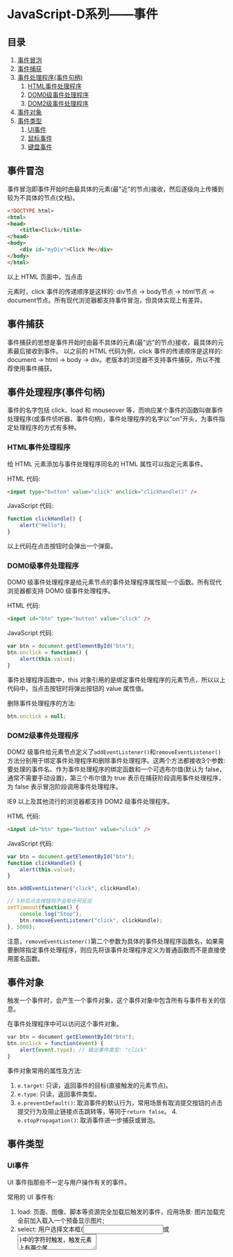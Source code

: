 
# JavaScript-D系列——事件 #

## 目录 ##

1. [事件冒泡](#href1)
2. [事件捕获](#href2)
3. [事件处理程序(事件句柄)](#href3)
    1. [HTML事件处理程序](#href3-1)
    2. [DOM0级事件处理程序](#href3-2)
    3. [DOM2级事件处理程序](#href3-3)
4. [事件对象](#href4)
5. [事件类型](#href5)
    1. [UI事件](#href5-4)
    2. [鼠标事件](#href5-5)
    3. [键盘事件](#href5-6)

## <a name="href1">事件冒泡</a> ##

事件冒泡即事件开始时由最具体的元素(最"近"的节点)接收，然后逐级向上传播到较为不具体的节点(文档)。

```html
<!DOCTYPE html>
<html>
<head>
    <title>Click</title>
</head>
<body>
    <div id="myDiv">Click Me</div>
</body>
</html>
```

以上 HTML 页面中，当点击<div>元素时，click 事件的传递顺序是这样的: div节点 -> body节点 -> html节点 -> document节点。所有现代浏览器都支持事件冒泡，但具体实现上有差异。

## <a name="href2">事件捕获</a> ##

事件捕获的思想是事件开始时由最不具体的元素(最"远"的节点)接收，最具体的元素最后接收到事件。
以之前的 HTML 代码为例，click 事件的传递顺序是这样的: document -> html -> body -> div。老版本的浏览器不支持事件捕获，所以不推荐使用事件捕获。

## <a name="href3">事件处理程序(事件句柄)</a> ##

事件的名字包括 click、load 和 mouseover 等，而响应某个事件的函数叫做事件处理程序(或事件侦听器、事件句柄)，事件处理程序的名字以"on"开头，为事件指定处理程序的方式有多种。

### <a name="href3-1">HTML事件处理程序</a> ###

给 HTML 元素添加与事件处理程序同名的 HTML 属性可以指定元素事件。

HTML 代码:

```html
<input type="button" value="click" onclick="clickhandle()" />
```

JavaScript 代码:

```js
function clickHandle() {
    alert("Hello");
}
```

以上代码在点击按钮时会弹出一个弹窗。

### <a name="href3-2">DOM0级事件处理程序</a> ###

DOM0 级事件处理程序是给元素节点的事件处理程序属性赋一个函数。所有现代浏览器都支持 DOM0 级事件处理程序。

HTML 代码:

```html
<input id="btn" type="button" value="click" />
```

JavaScript 代码:

```js
var btn = document.getElementById("btn");
btn.onclick = function() {
    alert(this.value);
}
```

事件处理程序函数中，this 对象引用的是绑定事件处理程序的元素节点，所以以上代码中，当点击按钮时将弹出按钮的 value 属性值。

删除事件处理程序的方法:

```js
btn.onclick = null;
```

### <a name="href3-3">DOM2级事件处理程序</a> ###

DOM2 级事件给元素节点定义了`addEventListener()`和`removeEventListener()`方法分别用于绑定事件处理程序和删除事件处理程序。这两个方法都接收3个参数: 要处理的事件名、作为事件处理程序的绑定函数和一个可选布尔值(默认为 false，通常不需要手动设置)，第三个布尔值为 true 表示在捕获阶段调用事件处理程序，为 false 表示冒泡阶段调用事件处理程序。

IE9 以上及其他流行的浏览器都支持 DOM2 级事件处理程序。

HTML 代码:

```html
<input id="btn" type="button" value="click" />
```

JavaScript 代码:

```js
var btn = document.getElementById("btn");
function clickHandle() {
    alert(this.value);
}

btn.addEventListener("click", clickHandle);

// 5秒后点击按钮将不会有任何反应
setTimeout(function() {
    console.log("Stop");
    btn.removeEventListener("click", clickHandle);
}, 5000);
```

注意，`removeEventListener()`第二个参数为具体的事件处理程序函数名，如果需要删除指定事件处理程序，则应先将该事件处理程序定义为普通函数而不是直接使用匿名函数。

## <a name="href4">事件对象</a> ##

触发一个事件时，会产生一个事件对象，这个事件对象中包含所有与事件有关的信息。

在事件处理程序中可以访问这个事件对象。

```js
var btn = document.getElementById("btn");
btn.onclick = function(event) {
    alert(event.type); // 输出事件类型: "click"
}
```

事件对象常用的属性及方法:

1. `e.target`: 只读，返回事件的目标(直接触发的元素节点)。
2. `e.type`: 只读，返回事件类型。
3. `e.preventDefault()`: 取消事件的默认行为，常用场景有取消提交按钮的点击提交行为及阻止链接点击跳转等，等同于`return false`。
4.` e.stopPropagation()`: 取消事件进一步捕获或冒泡。

## <a name="href5">事件类型</a> ##

### <a name="href5-4">UI事件</a> ###

UI 事件指那些不一定与用户操作有关的事件。

常用的 UI 事件有:

1. load: 页面、图像、脚本等资源完全加载后触发的事件，应用场景: 图片加载完全前加入载入一个预备显示图片;
2. select: 用户选择文本框(<input>或<textarea>)中的字符时触发，触发元素上有两个属性 selectionStart 和 selectionEnd 分别返回的是起始位置索引号(包括)和结束位置索引号(不包括)，使用这两个属性可以读取选择的文本内容;
3. scroll: 滚动带滚动条的元素时触发，应用场景: 返回顶部按钮。

### <a name="href5-5">鼠标事件</a> ###

鼠标事件是最常用的一类事件。

常用的鼠标事件:

1. click: 单击鼠标左键或按回车键触发;  
2. dblclick: 双击鼠标触发;  
3. mousedown: 用户按下任意鼠标键时触发;  
4. mouseenter: 鼠标移入元素触发;  
5. mouseleave: 鼠标移出元素触发;  
6. mousemove: 鼠标在元素上移动时触发。

鼠标事件触发元素的事件对象上设置有两个表示客户区(页面显示的区域)坐标的属性: clientX 属性(相对左上角点的水平坐标)和 clientY 属性(相对左上角点的竖直坐标)。

### <a name="href5-6">键盘事件</a> ###

用户使用键盘时会触发键盘事件。

常用的键盘事件:

1. keydown: 按下任意键时触发，按住不放会重复触发;  
2. keypress: 按下字符键时触发，按住不放会重复触发;  
3. keyup: 释放按键时触发。

键盘事件触发元素的事件对象上设置有 keyCode 属性，用于返回按下的键对应的键码。对于 keypress 事件，触发元素事件对象上的 charCode 属性可以返回按下的字符键对应的 ASCII 码。

---

```
ARTICLE_ID : 93
POST_DATE : 2018/08/06
AUTHER : WJT20
```
